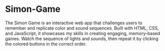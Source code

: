 # Simon-Game
The Simon Game is an interactive web app that challenges users to remember and replicate color and sound sequences. Built with HTML, CSS, and JavaScript, it showcases my skills in creating engaging, memory-based games. Watch the sequence of lights and sounds, then repeat it by clicking the colored buttons in the correct order.
